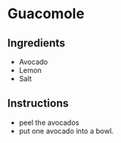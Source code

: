# Guacomole
## Ingredients
* Avocado
* Lemon
* Salt

## Instructions
* peel the avocados
* put one avocado into a bowl.
